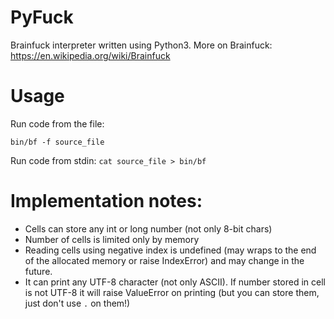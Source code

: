 # PyFuck
Brainfuck interpreter written using Python3.
More on Brainfuck: https://en.wikipedia.org/wiki/Brainfuck

# Usage
Run code from the file:

`bin/bf -f source_file`

Run code from stdin:
`cat source_file > bin/bf`

# Implementation notes:
- Cells can store any int or long number (not only 8-bit chars)
- Number of cells is limited only by memory
- Reading cells using negative index is undefined (may wraps to the end of the allocated memory or raise IndexError) and may change in the future.
- It can print any UTF-8 character (not only ASCII). If number stored in cell is not UTF-8 it will raise ValueError on printing (but you can store them, just don't use `.` on them!)